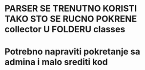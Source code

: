 # PARSER SE TRENUTNO KORISTI TAKO STO SE RUCNO POKRENE collector U FOLDERU classes
# Potrebno napraviti pokretanje sa admina i malo srediti kod